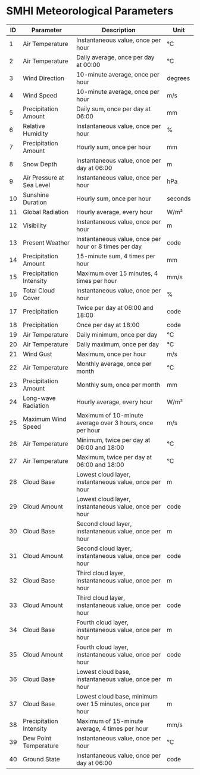 # SMHI Meteorological Parameters

| ID | Parameter | Description | Unit |
|----|-----------|-------------|------|
| 1 | Air Temperature | Instantaneous value, once per hour | °C |
| 2 | Air Temperature | Daily average, once per day at 00:00 | °C |
| 3 | Wind Direction | 10-minute average, once per hour | degrees |
| 4 | Wind Speed | 10-minute average, once per hour | m/s |
| 5 | Precipitation Amount | Daily sum, once per day at 06:00 | mm |
| 6 | Relative Humidity | Instantaneous value, once per hour | % |
| 7 | Precipitation Amount | Hourly sum, once per hour | mm |
| 8 | Snow Depth | Instantaneous value, once per day at 06:00 | m |
| 9 | Air Pressure at Sea Level | Instantaneous value, once per hour | hPa |
| 10 | Sunshine Duration | Hourly sum, once per hour | seconds |
| 11 | Global Radiation | Hourly average, every hour | W/m² |
| 12 | Visibility | Instantaneous value, once per hour | m |
| 13 | Present Weather | Instantaneous value, once per hour or 8 times per day | code |
| 14 | Precipitation Amount | 15-minute sum, 4 times per hour | mm |
| 15 | Precipitation Intensity | Maximum over 15 minutes, 4 times per hour | mm/s |
| 16 | Total Cloud Cover | Instantaneous value, once per hour | % |
| 17 | Precipitation | Twice per day at 06:00 and 18:00 | code |
| 18 | Precipitation | Once per day at 18:00 | code |
| 19 | Air Temperature | Daily minimum, once per day | °C |
| 20 | Air Temperature | Daily maximum, once per day | °C |
| 21 | Wind Gust | Maximum, once per hour | m/s |
| 22 | Air Temperature | Monthly average, once per month | °C |
| 23 | Precipitation Amount | Monthly sum, once per month | mm |
| 24 | Long-wave Radiation | Hourly average, every hour | W/m² |
| 25 | Maximum Wind Speed | Maximum of 10-minute average over 3 hours, once per hour | m/s |
| 26 | Air Temperature | Minimum, twice per day at 06:00 and 18:00 | °C |
| 27 | Air Temperature | Maximum, twice per day at 06:00 and 18:00 | °C |
| 28 | Cloud Base | Lowest cloud layer, instantaneous value, once per hour | m |
| 29 | Cloud Amount | Lowest cloud layer, instantaneous value, once per hour | code |
| 30 | Cloud Base | Second cloud layer, instantaneous value, once per hour | m |
| 31 | Cloud Amount | Second cloud layer, instantaneous value, once per hour | code |
| 32 | Cloud Base | Third cloud layer, instantaneous value, once per hour | m |
| 33 | Cloud Amount | Third cloud layer, instantaneous value, once per hour | code |
| 34 | Cloud Base | Fourth cloud layer, instantaneous value, once per hour | m |
| 35 | Cloud Amount | Fourth cloud layer, instantaneous value, once per hour | code |
| 36 | Cloud Base | Lowest cloud base, instantaneous value, once per hour | m |
| 37 | Cloud Base | Lowest cloud base, minimum over 15 minutes, once per hour | m |
| 38 | Precipitation Intensity | Maximum of 15-minute average, 4 times per hour | mm/s |
| 39 | Dew Point Temperature | Instantaneous value, once per hour | °C |
| 40 | Ground State | Instantaneous value, once per day at 06:00 | code | 